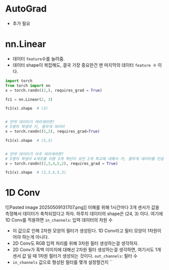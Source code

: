 # AutoGrad
- 추가 필요
# nn.Linear
- 데이터 `feature`수를 늘려줌.
- 데이터 shape이 복잡해도, 결국 가장 중요한건 맨 마지막의 데이터 `feature 수` 이다.
```python
import torch
from torch import nn
x = torch.randn((2,), requires_grad = True)

fc1 = nn.Linear(2, 3)

fc1(x).shape  # (3)


# 만약 데이터가 여러개라면?
# 5명의 학생의 키, 몸무게 데이터
x = torch.randn((5,2), requires_grad=True)

fc1(x).shape  # (5,3)


# 만약 데이터가 아주 여러개라면?
# 5명의 학생이 4개조를 이룬 3개 학년이 모인 2개 학교에 대해서 키, 몸무게 데이터를 인공신경망에 넣는다면?
x = torch.randn((2,3,4,5,2), requires_grad = True)

fc1(x).shape  # (2,3,4,5,3)
```

# 1D Conv
![[Pasted image 20250509131707.png]]
이해를 위해 1시간마다 3개 센서가 값을 측정해서 데이터가 축척되었다고 하자.
하루치 데이터의 shape은 (24, 3) 이다.
여기에 1D Conv를 적용하면
`in_channels`: 입력 데이터의 차원 수
- 이 값으로 인해 2차원 모양의 필터가 생성된다. 1D Conv라고 필터 모양이 1차원이어야 하는게 아니다.
- 2D Conv도 RGB 입력 처리를 위해 3차원 필터 생성하는걸 생각하자.
- 2D Conv가 흑백 이미지에 대해선 2차원 필터 생성하는걸 생각하면, 여기서도 1개 센서 값 일 때 1차원 필터가 생성되는 것이다.
`out_channels`: 필터 수
- `in_channels` 값으로 형성된 필터를 몇개 설정할건지
``

```

```